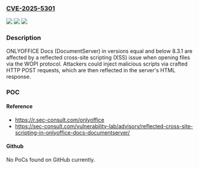 ### [CVE-2025-5301](https://cve.mitre.org/cgi-bin/cvename.cgi?name=CVE-2025-5301)
![](https://img.shields.io/static/v1?label=Product&message=Docs%20(DocumentServer)&color=blue)
![](https://img.shields.io/static/v1?label=Version&message=%3C%3D8.3.1%20&color=brightgreen)
![](https://img.shields.io/static/v1?label=Vulnerability&message=CWE-79%20Improper%20Neutralization%20of%20Input%20During%20Web%20Page%20Generation%20(XSS%20or%20'Cross-site%20Scripting')&color=brightgreen)

### Description

ONLYOFFICE Docs (DocumentServer) in versions equal and below 8.3.1 are affected by a reflected cross-site scripting (XSS) issue when opening files via the WOPI protocol. Attackers could inject malicious scripts via crafted HTTP POST requests, which are then reflected in the server's HTML response.

### POC

#### Reference
- https://r.sec-consult.com/onlyoffice
- https://sec-consult.com/vulnerability-lab/advisory/reflected-cross-site-scripting-in-onlyoffice-docs-documentserver/

#### Github
No PoCs found on GitHub currently.


